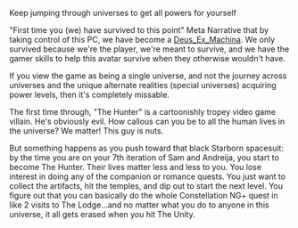 Keep jumping through universes to get all powers for yourself

"First time you (we) have survived to this point" Meta Narrative that by taking control of this PC, we have become a [Deus_Ex_Machina](../Writing/Deus_Ex_Machina.md). We only survived because we're the player, we're meant to survive, and we have the gamer skills to help this avatar survive when they otherwise wouldn't have.

If you view the game as being a single universe, and not the journey across universes and the unique alternate realities (special universes) acquiring power levels, then it's completely missable.

The first time through, "The Hunter" is a cartoonishly tropey video game villain. He's obviously evil. How callous can you be to all the human lives in the universe? We matter! This guy is nuts.

But something happens as you push toward that black Starborn spacesuit: by the time you are on your 7th iteration of Sam and Andreija, you start to become The Hunter. Their lives matter less and less to you. You lose interest in doing any of the companion or romance quests. You just want to collect the artifacts, hit the temples, and dip out to start the next level. You figure out that you can basically do the whole Constellation NG+ quest in like 2 visits to The Lodge...and no matter what you do to anyone in this universe, it all gets erased when you hit The Unity.